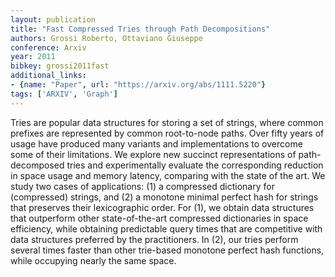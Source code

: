 ```yaml
---
layout: publication
title: "Fast Compressed Tries through Path Decompositions"
authors: Grossi Roberto, Ottaviano Giuseppe
conference: Arxiv
year: 2011
bibkey: grossi2011fast
additional_links:
- {name: "Paper", url: "https://arxiv.org/abs/1111.5220"}
tags: ['ARXIV', 'Graph']
---
```

Tries are popular data structures for storing a set of strings, where common prefixes are represented by common root-to-node paths. Over fifty years of usage have produced many variants and implementations to overcome some of their limitations. We explore new succinct representations of path-decomposed tries and experimentally evaluate the corresponding reduction in space usage and memory latency, comparing with the state of the art. We study two cases of applications: (1) a compressed dictionary for (compressed) strings, and (2) a monotone minimal perfect hash for strings that preserves their lexicographic order. For (1), we obtain data structures that outperform other state-of-the-art compressed dictionaries in space efficiency, while obtaining predictable query times that are competitive with data structures preferred by the practitioners. In (2), our tries perform several times faster than other trie-based monotone perfect hash functions, while occupying nearly the same space.